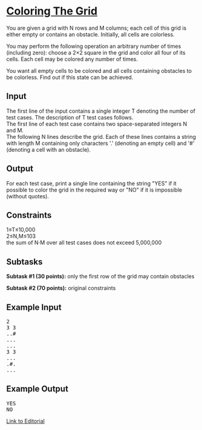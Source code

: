 # [Coloring The Grid](https://www.codechef.com/LTIME65B/problems/CLORGIRD)

You are given a grid with N rows and M columns; each cell of this grid is either empty or contains an obstacle. Initially, all cells are colorless.<br/>

You may perform the following operation an arbitrary number of times (including zero): choose a 2×2 square in the grid and color all four of its cells. Each cell may be colored any number of times.<br/>

You want all empty cells to be colored and all cells containing obstacles to be colorless. Find out if this state can be achieved.<br/>

## Input
The first line of the input contains a single integer T denoting the number of test cases. The description of T test cases follows.<br/>
The first line of each test case contains two space-separated integers N and M.<br/>
The following N lines describe the grid. Each of these lines contains a string with length M containing only characters '.' (denoting an empty cell) and '#' (denoting a cell with an obstacle).<br/>

## Output
For each test case, print a single line containing the string "YES" if it possible to color the grid in the required way or "NO" if it is impossible (without quotes).<br/>

## Constraints
1≤T≤10,000<br/>
2≤N,M≤103<br/>
the sum of N⋅M over all test cases does not exceed 5,000,000<br/>

## Subtasks
**Subtask #1 (30 points):** only the first row of the grid may contain obstacles<br/>

**Subtask #2 (70 points):** original constraints<br/>

## Example Input
<pre>
2
3 3
..#
...
...
3 3
...
.#.
...
</pre>

## Example Output
<pre>
YES
NO
</pre>

[Link to Editorial](https://discuss.codechef.com/problems/CLORGIRD)
